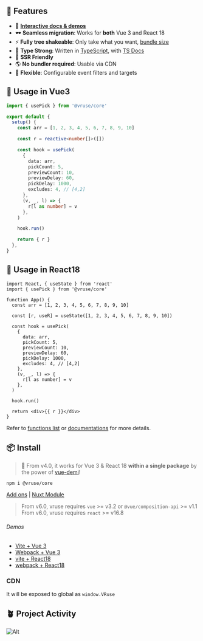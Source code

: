 ## 🚀 Features

- 🎪 [**Interactive docs & demos**](https://vueuse.org)
- 🕶 **Seamless migration**: Works for **both** Vue 3 and React 18
- ⚡ **Fully tree shakeable**: Only take what you want, [bundle size](https://vueuse.org/export-size)
- 🦾 **Type Strong**: Written in [TypeScript](https://www.typescriptlang.org/), with [TS Docs](https://github.com/microsoft/tsdoc)
- 🔋 **SSR Friendly**
- 🌎 **No bundler required**: Usable via CDN
- 🔩 **Flexible**: Configurable event filters and targets
<!-- - 🔌 **Optional [Add-ons](https://vueuse.org/add-ons)**: Router, Firebase, RxJS, etc. -->

## 🦄 Usage in Vue3

```ts
import { usePick } from '@vruse/core'

export default {
  setup() {
    const arr = [1, 2, 3, 4, 5, 6, 7, 8, 9, 10]

    const r = reactive<number[]>([])

    const hook = usePick(
      {
        data: arr,
        pickCount: 5,
        previewCount: 10,
        previewDelay: 60,
        pickDelay: 1000,
        excludes: 4, // [4,2]
      },
      (v, _, l) => {
        r[l as number] = v
      },
    )

    hook.run()

    return { r }
  },
}
```

## 🦄 Usage in React18

```tsx
import React, { useState } from 'react'
import { usePick } from '@vruse/core'

function App() {
  const arr = [1, 2, 3, 4, 5, 6, 7, 8, 9, 10]

  const [r, useR] = useState([1, 2, 3, 4, 5, 6, 7, 8, 9, 10])

  const hook = usePick(
    {
      data: arr,
      pickCount: 5,
      previewCount: 10,
      previewDelay: 60,
      pickDelay: 1000,
      excludes: 4, // [4,2]
    },
    (v, _, l) => {
      r[l as number] = v
    },
  )

  hook.run()

  return <div>{{ r }}</div>
}
```

Refer to [functions list](https://vueuse.org/functions) or [documentations](https://vueuse.org/) for more details.

## 📦 Install

> 🎩 From v4.0, it works for Vue 3 & React 18 **within a single package** by the power of [vue-demi](https://github.com/vueuse/vue-demi)!

```bash
npm i @vruse/core
```

[Add ons](https://vueuse.org/add-ons.html) | [Nuxt Module](https://vueuse.org/guide/index.html#nuxt)

> From v6.0, vruse requires `vue` >= v3.2 or `@vue/composition-api` >= v1.1 <br/> From v6.0, vruse requires `react` >= v16.8

###### Demos

- [Vite + Vue 3](https://github.com/vueuse/vueuse-vite-starter)
- [Webpack + Vue 3](https://github.com/vueuse/vueuse-vue3-example)
- [vite + React18](https://github.com/antfu/vitesse-nuxt-bridge)
- [webpack + React18](https://github.com/antfu/vitesse-nuxt-bridge)

### CDN

It will be exposed to global as `window.VRuse`

## 🪴 Project Activity

![Alt](https://repobeats.axiom.co/api/embed/a406ba7461a6a087dbdb14d4395046c948d44c51.svg 'Repobeats analytics image')
